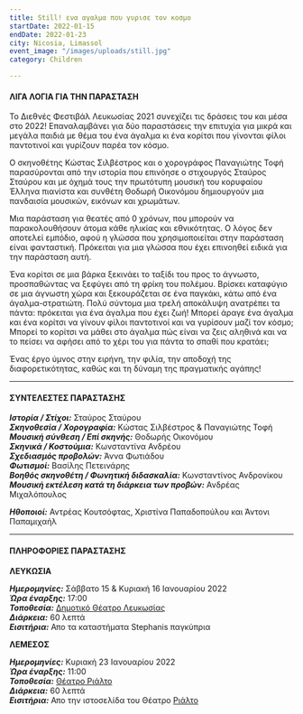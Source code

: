 ```yaml
---
title: Still! ενα αγαλμα που γυρισε τον κοσμο
startDate: 2022-01-15
endDate: 2022-01-23
city: Nicosia, Limassol
event_image: "/images/uploads/still.jpg"
category: Children

---
```

#### ΛΙΓΑ ΛΟΓΙΑ ΓΙΑ ΤΗΝ ΠΑΡΑΣΤΑΣΗ

Το Διεθνές Φεστιβάλ Λευκωσίας 2021 συνεχίζει τις δράσεις του και μέσα στο 2022! Επαναλαμβάνει για δύο παραστάσεις την επιτυχία για μικρά και μεγάλα παιδιά με θέμα του ένα άγαλμα κι ένα κορίτσι που γίνονται φίλοι παντοτινοί και γυρίζουν παρέα τον κόσμο.

Ο σκηνοθέτης Κώστας Σιλβέστρος και ο χορογράφος Παναγιώτης Τοφή παρασύρονται από την ιστορία που επινόησε ο στιχουργός Σταύρος Σταύρου και με όχημά τους την πρωτότυπη μουσική του κορυφαίου Έλληνα πιανίστα και συνθέτη Θοδωρή Οικονόμου δημιουργούν μια πανδαισία μουσικών, εικόνων και χρωμάτων.

Μια παράσταση για θεατές από 0 χρόνων, που μπορούν να παρακολουθήσουν άτομα κάθε ηλικίας και εθνικότητας. Ο λόγος δεν αποτελεί εμπόδιο, αφού η γλώσσα που χρησιμοποιείται στην παράσταση είναι φανταστική. Πρόκειται για μια γλώσσα που έχει επινοηθεί ειδικά για την παράσταση αυτή.

Ένα κορίτσι σε μια βάρκα ξεκινάει το ταξίδι του προς το άγνωστο, προσπαθώντας να ξεφύγει από τη φρίκη του πολέμου. Βρίσκει καταφύγιο σε μια άγνωστη χώρα και ξεκουράζεται σε ένα παγκάκι, κάτω από ένα άγαλμα-στρατιώτη. Πολύ σύντομα μια τρελή αποκάλυψη ανατρέπει τα πάντα: πρόκειται για ένα άγαλμα που έχει ζωή! Μπορεί άραγε ένα άγαλμα και ένα κορίτσι να γίνουν φίλοι παντοτινοί και να γυρίσουν μαζί τον κόσμο; Μπορεί το κορίτσι να μάθει στο άγαλμα πώς είναι να ζεις αληθινά και να το πείσει να αφήσει από το χέρι του για πάντα το σπαθί που κρατάει;

Ένας έργο ύμνος στην ειρήνη, την φιλία, την αποδοχή της διαφορετικότητας, καθώς και τη δύναμη της πραγματικής αγάπης!

***

#### ΣΥΝΤΕΛΕΣΤΕΣ ΠΑΡΑΣΤΑΣΗΣ

**_Ιστορία / Στίχοι:_** Σταύρος Σταύρου  
**_Σκηνοθεσία / Χορογραφία:_** Κώστας Σιλβέστρος & Παναγιώτης Τοφή  
**_Μουσική σύνθεση / Επί σκηνής:_** Θοδωρής Οικονόμου  
**_Σκηνικά / Κοστούμια:_** Κωνσταντίνα Ανδρέου  
**_Σχεδιασμός προβολών:_** Άννα Φωτιάδου  
**_Φωτισμοί:_** Βασίλης Πετεινάρης  
**_Βοηθός σκηνοθέτη / Φωνητική διδασκαλία:_** Κωνσταντίνος Ανδρονίκου  
**_Μουσική εκτέλεση κατά τη διάρκεια των προβών:_** Ανδρέας Μιχαλόπουλος

**_Ηθοποιοί:_** Αντρέας Κουτσόφτας, Χριστίνα Παπαδοπούλου και Άντονι Παπαμιχαήλ

***

#### ΠΛΗΡΟΦΟΡΙΕΣ ΠΑΡΑΣΤΑΣΗΣ

**ΛΕΥΚΩΣΙΑ**

**_Ημερομηνίες:_** Σάββατο 15 & Κυριακή 16 Ιανουαρίου 2022  
**_Ώρα έναρξης:_** 17:00  
**_Τοποθεσία:_** [Δημοτικό Θέατρο Λευκωσίας](https://www.google.com/maps/place/%CE%94%CE%B7%CE%BC%CE%BF%CF%84%CE%B9%CE%BA%CF%8C+%CE%98%CE%AD%CE%B1%CF%84%CF%81%CE%BF+%CE%9B%CE%B5%CF%85%CE%BA%CF%89%CF%83%CE%AF%CE%B1%CF%82+(Nicosia+Municipal+Theatre)/@35.1726385,33.3531332,17z/data=!3m1!4b1!4m5!3m4!1s0x14de17519633b289:0xf4e085228ec10fda!8m2!3d35.1726385!4d33.3553219 "https://www.google.com/maps/place/%CE%94%CE%B7%CE%BC%CE%BF%CF%84%CE%B9%CE%BA%CF%8C+%CE%98%CE%AD%CE%B1%CF%84%CF%81%CE%BF+%CE%9B%CE%B5%CF%85%CE%BA%CF%89%CF%83%CE%AF%CE%B1%CF%82+(Nicosia+Municipal+Theatre)/@35.1726385,33.3531332,17z/data=!3m1!4b1!4m5!3m4!1s0x14de17519633b289:0xf4e085228ec10fda!8m2!3d35.1726385!4d33.3553219")  
**_Διάρκεια:_** 60 λεπτά  
**_Εισιτήρια:_** Απο τα καταστήματα Stephanis παγκύπρια 

**ΛΕΜΕΣΟΣ**

**_Ημερομηνίες:_** Κυριακή 23 Ιανουαρίου 2022  
**_Ώρα έναρξης:_** 11:00  
**_Τοποθεσία:_** [Θέατρο Ριάλτο](https://www.google.com/maps/place/Rialto+Theatre/@34.6797568,33.043364,17z/data=!3m1!4b1!4m5!3m4!1s0x14e7331ab1ec9197:0xdf6e42bed1d077b1!8m2!3d34.6797568!4d33.0455527 "https://www.google.com/maps/place/Rialto+Theatre/@34.6797568,33.043364,17z/data=!3m1!4b1!4m5!3m4!1s0x14e7331ab1ec9197:0xdf6e42bed1d077b1!8m2!3d34.6797568!4d33.0455527")  
**_Διάρκεια:_** 60 λεπτά  
**_Εισιτήρια:_** Απο την ιστοσελίδα του Θέατρο [Ριάλτο](https://rialto.interticket.com/program/still-ena-agalma-pou-gurise-to-kosmo-2514 "https://rialto.interticket.com/program/still-ena-agalma-pou-gurise-to-kosmo-2514")